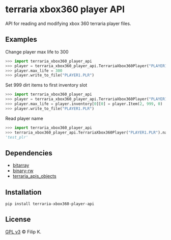 # terraria xbox360 player API

API for reading and modifying xbox 360 terraria player files.

## Examples

Change player max life to 300
```python
>>> import terraria_xbox360_player_api
>>> player = terraria_xbox360_player_api.TerrariaXbox360Player("PLAYER1.PLR")
>>> player.max_life = 300
>>> player.write_to_file("PLAYER1.PLR")
```

Set 999 dirt items to first inventory slot
```python
>>> import terraria_xbox360_player_api
>>> player = terraria_xbox360_player_api.TerrariaXbox360Player("PLAYER1.PLR")
>>> player.max_life = player.inventory[0][0] = player.Item(2, 999, 0)
>>> player.write_to_file("PLAYER1.PLR")
```

Read player name
```python
>>> import terraria_xbox360_player_api
>>> terraria_xbox360_player_api.TerrariaXbox360Player("PLAYER1.PLR").name
'test_plr'
```

## Dependencies

* [bitarray](https://github.com/ilanschnell/bitarray)
* [binary-rw](https://gitlab.com/fkwilczek/binary-rw)
* [terraria_apis_objects](https://gitlab.com/fkwilczek/terraria-apis-objects)

## Installation
```
pip install terraria-xbox360-player-api
```

## License

[GPL v3](LICENSE) © Filip K.
